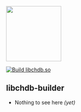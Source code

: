 <a href="https://chdb.fly.dev" target="_blank">
  <img src="https://user-images.githubusercontent.com/1423657/232511039-480548f7-2e51-4a33-949b-15e0a2a79d9c.png" width=150 />
</a>

[![Build libchdb.so](https://github.com/metrico/libchdb/actions/workflows/build_lib.yml/badge.svg)](https://github.com/metrico/libchdb/actions/workflows/build_lib.yml)

## libchdb-builder

- Nothing to see here _(yet)_


